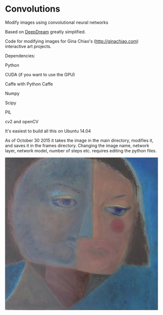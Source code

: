 # Convolutions
Modify images using convolutional neural networks

Based on [DeepDream](https://github.com/google/deepdream) greatly simplified.

Code for modifying images for Gina Chiao's (http://ginachiao.com) interactive art projects.

Dependencies:

  Python

  CUDA (if you want to use the GPU)
  
  Caffe with Python Caffe
  
  Numpy
  
  Scipy
  
  PIL
  
  cv2 and openCV
  
  It's easiest to build all this on Ubuntu 14.04
  
  
As of October 30 2015 it takes the image in the main directory, modifies it, and saves it in the frames directory.  Changing the image name, network layer, network model, number of steps etc. requires editing the python files.

![a link](https://github.com/chipgarner/Convolutions/blob/master/ImagesIn/youandme.jpg)


